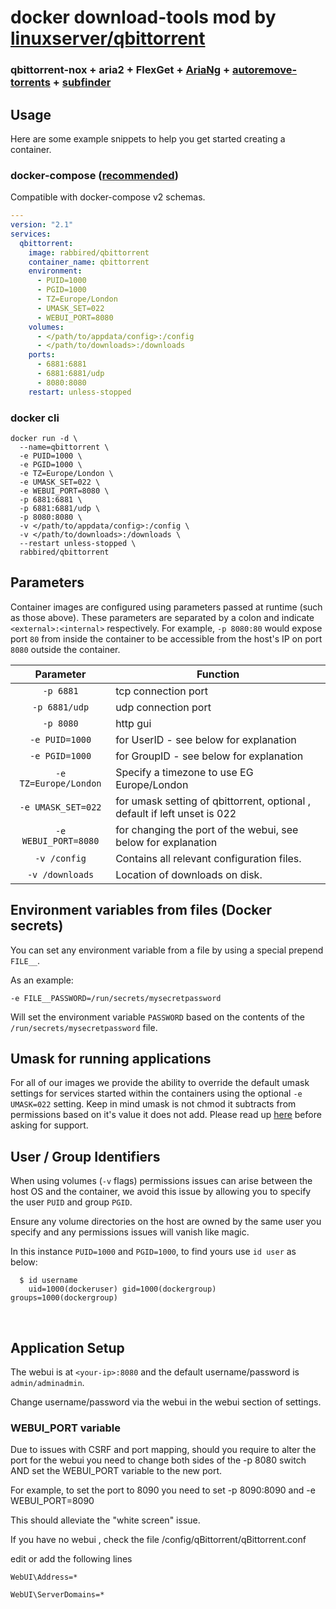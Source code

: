 # docker download-tools mod by [linuxserver/qbittorrent](https://github.com/linuxserver/docker-qbittorrent)

### qbittorrent-nox + aria2 + FlexGet + [AriaNg](https://github.com/mayswind/AriaNg) + [autoremove-torrents](https://github.com/jerrymakesjelly/autoremove-torrents) + [subfinder](https://github.com/ausaki/subfinder)

## Usage

Here are some example snippets to help you get started creating a container.

### docker-compose ([recommended](https://docs.linuxserver.io/general/docker-compose))

Compatible with docker-compose v2 schemas.

```yaml
---
version: "2.1"
services:
  qbittorrent:
    image: rabbired/qbittorrent
    container_name: qbittorrent
    environment:
      - PUID=1000
      - PGID=1000
      - TZ=Europe/London
      - UMASK_SET=022
      - WEBUI_PORT=8080
    volumes:
      - </path/to/appdata/config>:/config
      - </path/to/downloads>:/downloads
    ports:
      - 6881:6881
      - 6881:6881/udp
      - 8080:8080
    restart: unless-stopped
```

### docker cli

```
docker run -d \
  --name=qbittorrent \
  -e PUID=1000 \
  -e PGID=1000 \
  -e TZ=Europe/London \
  -e UMASK_SET=022 \
  -e WEBUI_PORT=8080 \
  -p 6881:6881 \
  -p 6881:6881/udp \
  -p 8080:8080 \
  -v </path/to/appdata/config>:/config \
  -v </path/to/downloads>:/downloads \
  --restart unless-stopped \
  rabbired/qbittorrent
```


## Parameters

Container images are configured using parameters passed at runtime (such as those above). These parameters are separated by a colon and indicate `<external>:<internal>` respectively. For example, `-p 8080:80` would expose port `80` from inside the container to be accessible from the host's IP on port `8080` outside the container.

| Parameter | Function |
| :----: | --- |
| `-p 6881` | tcp connection port |
| `-p 6881/udp` | udp connection port |
| `-p 8080` | http gui |
| `-e PUID=1000` | for UserID - see below for explanation |
| `-e PGID=1000` | for GroupID - see below for explanation |
| `-e TZ=Europe/London` | Specify a timezone to use EG Europe/London |
| `-e UMASK_SET=022` | for umask setting of qbittorrent, optional , default if left unset is 022 |
| `-e WEBUI_PORT=8080` | for changing the port of the webui, see below for explanation |
| `-v /config` | Contains all relevant configuration files. |
| `-v /downloads` | Location of downloads on disk. |

## Environment variables from files (Docker secrets)

You can set any environment variable from a file by using a special prepend `FILE__`.

As an example:

```
-e FILE__PASSWORD=/run/secrets/mysecretpassword
```

Will set the environment variable `PASSWORD` based on the contents of the `/run/secrets/mysecretpassword` file.

## Umask for running applications

For all of our images we provide the ability to override the default umask settings for services started within the containers using the optional `-e UMASK=022` setting.
Keep in mind umask is not chmod it subtracts from permissions based on it's value it does not add. Please read up [here](https://en.wikipedia.org/wiki/Umask) before asking for support.

## User / Group Identifiers

When using volumes (`-v` flags) permissions issues can arise between the host OS and the container, we avoid this issue by allowing you to specify the user `PUID` and group `PGID`.

Ensure any volume directories on the host are owned by the same user you specify and any permissions issues will vanish like magic.

In this instance `PUID=1000` and `PGID=1000`, to find yours use `id user` as below:

```
  $ id username
    uid=1000(dockeruser) gid=1000(dockergroup) groups=1000(dockergroup)
```


&nbsp;
## Application Setup

The webui is at `<your-ip>:8080` and the default username/password is `admin/adminadmin`.  

Change username/password via the webui in the webui section of settings.  


### WEBUI_PORT variable

Due to issues with CSRF and port mapping, should you require to alter the port for the webui you need to change both sides of the -p 8080 switch AND set the WEBUI_PORT variable to the new port.  

For example, to set the port to 8090 you need to set -p 8090:8090 and -e WEBUI_PORT=8090  

This should alleviate the "white screen" issue.  

If you have no webui , check the file /config/qBittorrent/qBittorrent.conf  

edit or add the following lines  

```
WebUI\Address=*

WebUI\ServerDomains=*
```
